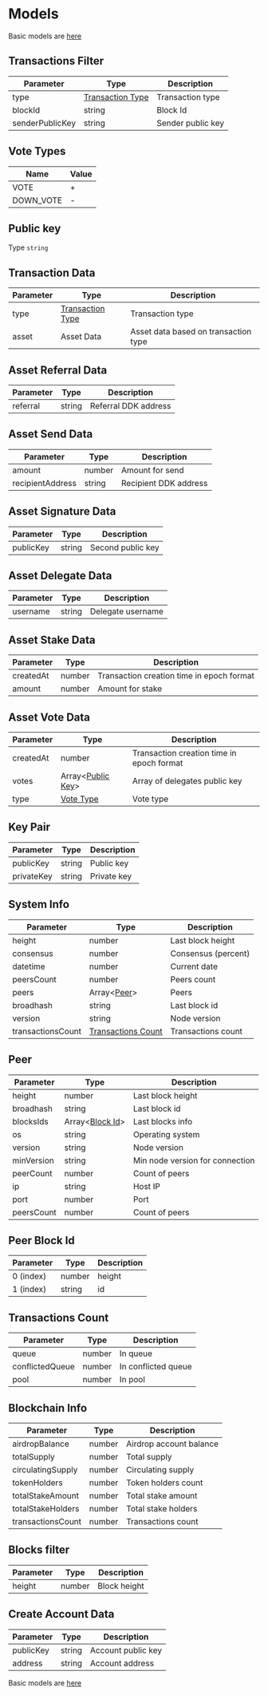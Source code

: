 # Models

Basic models are [here](https://github.com/AraiEzzra/DDKCORE/blob/master/docs/api/models.md)

## Transactions Filter

| Parameter        | Type   | Description           |
|------------------|--------|-----------------------|
| type         | [Transaction Type](https://github.com/AraiEzzra/DDKCORE/blob/master/docs/api/models.md#transaction-types) | Transaction type |
| blockId     | string | Block Id |
| senderPublicKey     | string | Sender public key |

## Vote Types

| Name      | Value |
|-----------|-------|
| VOTE      | +     |
| DOWN_VOTE | -     |

## Public key

Type `string`

## Transaction Data

| Parameter | Type                                   | Description                          |
|-----------|----------------------------------------|--------------------------------------|
| type      | [Transaction Type](https://github.com/AraiEzzra/DDKCORE/blob/master/docs/api/models.md#transaction-types) | Transaction type                     |
| asset     | Asset Data                             | Asset data based on transaction type |

## Asset Referral Data

| Parameter        | Type   | Description           |
|------------------|--------|-----------------------|
| referral         | string | Referral DDK address  |

## Asset Send Data

| Parameter        | Type   | Description           |
|------------------|--------|-----------------------|
| amount           | number | Amount for send       |
| recipientAddress | string | Recipient DDK address |

## Asset Signature Data

| Parameter        | Type   | Description           |
|------------------|--------|-----------------------|
| publicKey        | string | Second public key     |

## Asset Delegate Data

| Parameter        | Type   | Description           |
|------------------|--------|-----------------------|
| username         | string | Delegate username     |

## Asset Stake Data

| Parameter        | Type   | Description                               |
|------------------|--------|-------------------------------------------|
| createdAt        | number | Transaction creation time in epoch format |
| amount           | number | Amount for stake                          |

## Asset Vote Data

| Parameter        | Type                                      | Description                               |
|------------------|-------------------------------------------|-------------------------------------------|
| createdAt        | number                                    | Transaction creation time in epoch format |
| votes            | Array<[Public Key](#public-key)> | Array of delegates public key             |
| type             | [Vote Type](#vote-types)                  | Vote type                                 |

## Key Pair

| Parameter  | Type   | Description |
|------------|--------|-------------|
| publicKey  | string | Public key  |
| privateKey | string | Private key |

## System Info

| Parameter         | Type                                      | Description           |
|-------------------|-------------------------------------------|-----------------------|
| height            | number                                    | Last block height     |
| consensus         | number                                    | Consensus (percent)   |
| datetime          | number                                    | Current date          |
| peersCount        | number                                    | Peers count           |
| peers             | Array<[Peer](#peer)>                      | Peers                 |
| broadhash         | string                                    | Last block id         |
| version           | string                                    | Node version          |
| transactionsCount | [Transactions Count](#transactions-count) | Transactions count    |

## Peer

| Parameter         | Type                              | Description                     |
|-------------------|-----------------------------------|---------------------------------|
| height            | number                            | Last block height               |
| broadhash         | string                            | Last block id                   |
| blocksIds         | Array<[Block Id](#peer-block-id)> | Last blocks info                |
| os                | string                            | Operating system                |
| version           | string                            | Node version                    |
| minVersion        | string                            | Min node version for connection |
| peerCount         | number                            | Count of peers                  |
| ip                | string                            | Host IP                         |
| port              | number                            | Port                            |
| peersCount        | number                            | Count of peers                  |

## Peer Block Id

| Parameter         | Type               | Description           |
|-------------------|--------------------|-----------------------|
| 0 (index)         | number             | height                |
| 1 (index)         | string             | id                    |

## Transactions Count

| Parameter         | Type   | Description             |
|-------------------|--------|-------------------------|
| queue             | number | In queue                |
| conflictedQueue   | number | In conflicted queue     |
| pool              | number | In pool                 |

## Blockchain Info

| Parameter         | Type   | Description             |
|-------------------|--------|-------------------------|
| airdropBalance    | number | Airdrop account balance |
| totalSupply       | number | Total supply            |
| circulatingSupply | number | Circulating supply      |
| tokenHolders      | number | Token holders count     |
| totalStakeAmount  | number | Total stake amount      |
| totalStakeHolders | number | Total stake holders     |
| transactionsCount | number | Transactions count      |

## Blocks filter

| Parameter        | Type   | Description           |
|------------------|--------|-----------------------|
| height           | number | Block height          |

## Create Account Data

| Parameter        | Type   | Description           |
|------------------|--------|-----------------------|
| publicKey        | string | Account public key    |
| address          | string | Account address       |

Basic models are [here](https://github.com/AraiEzzra/DDKCORE/blob/master/docs/api/models.md)
